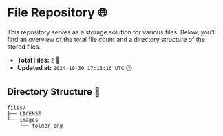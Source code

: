 # File Repository 🌐

This repository serves as a storage solution for various files. Below, you'll find an overview of the total file count and a directory structure of the stored files.

- **Total Files:** `2` 📁
- **Updated at:** `2024-10-30 17:13:16 UTC` 🕒

## Directory Structure 📂

```
files/
├── LICENSE
└── images
    └── folder.png

```